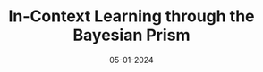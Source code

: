 ---
layout: default
title: "In-Context Learning through the Bayesian Prism"
authors: Madhur Panwar*, Kabir Ahuja*, Navin Goyal
venue: ICLR (2024)
venue_type: Conference
year: 2024
month: 5
date: 05-01-2024
url: https://arxiv.org/abs/2306.04891
type: published
abs: https://arxiv.org/abs/2306.04891
pdf: https://arxiv.org/pdf/2306.04891/pdf
code: https://github.com/mdrpanwar/icl-bayesian-prism
---